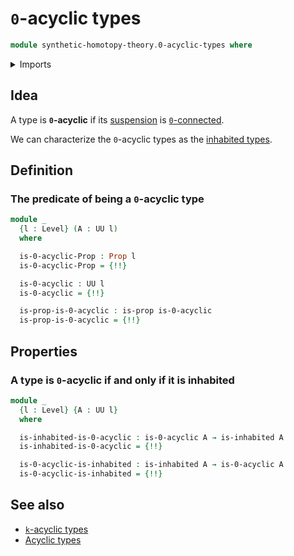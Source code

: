 # `0`-acyclic types

```agda
module synthetic-homotopy-theory.0-acyclic-types where
```

<details><summary>Imports</summary>

```agda
open import foundation.contractible-types
open import foundation.dependent-pair-types
open import foundation.functoriality-propositional-truncation
open import foundation.inhabited-types
open import foundation.propositional-truncations
open import foundation.propositions
open import foundation.truncation-levels
open import foundation.unit-type
open import foundation.universe-levels

open import synthetic-homotopy-theory.0-acyclic-maps
open import synthetic-homotopy-theory.truncated-acyclic-maps
open import synthetic-homotopy-theory.truncated-acyclic-types
```

</details>

## Idea

A type is **`0`-acyclic** if its
[suspension](synthetic-homotopy-theory.suspensions-of-types.md) is
[`0`-connected](foundation.0-connected-types.md).

We can characterize the `0`-acyclic types as the
[inhabited types](foundation.inhabited-types.md).

## Definition

### The predicate of being a `0`-acyclic type

```agda
module _
  {l : Level} (A : UU l)
  where

  is-0-acyclic-Prop : Prop l
  is-0-acyclic-Prop = {!!}

  is-0-acyclic : UU l
  is-0-acyclic = {!!}

  is-prop-is-0-acyclic : is-prop is-0-acyclic
  is-prop-is-0-acyclic = {!!}
```

## Properties

### A type is `0`-acyclic if and only if it is inhabited

```agda
module _
  {l : Level} {A : UU l}
  where

  is-inhabited-is-0-acyclic : is-0-acyclic A → is-inhabited A
  is-inhabited-is-0-acyclic = {!!}

  is-0-acyclic-is-inhabited : is-inhabited A → is-0-acyclic A
  is-0-acyclic-is-inhabited = {!!}
```

## See also

- [`k`-acyclic types](synthetic-homotopy-theory.truncated-acyclic-types.md)
- [Acyclic types](synthetic-homotopy-theory.acyclic-types.md)

